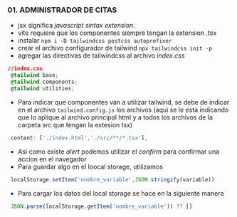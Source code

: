 ### 01. ADMINISTRADOR DE CITAS
 - jsx significa *javascript sintax extension*.
 - vite requiere que los componentes siempre tengan la extension *.tsx*
 - instalar ```npm i -D tailwindcss postcss autoprefixer```
 - crear el archivo configurador de tailwind ```npx tailwindcss init -p```
 - agregar las directivas de tailwindcss al archivo *index.css*
 ```css
 //index.css
  @tailwind base;
  @tailwind components;
  @tailwind utilities;
 ```
 - Para indicar que componentes van a utilizar tailwind, se debe de indicar en el archivo ```tailwind.config.js``` los archivos (aqui se le está indicando que lo aplique al archivo principal html y a todos los archivos de la carpeta src que tengan la extesion tsx)
 ```js
  content: ['./index.html','./src/**/*.tsx'],
 ```

 - Asi como existe *alert* podemos utilizar el *confirm* para confirmar una accion en el navegador
 - Para guardar algo en el loocal storage, utilizamos 
 ```js
  localStorage.setItem('nombre_variable',JSON.stringify(variable))
 ```
 - Para cargar los datos del local storage se hace en la siguiente manera
 ```js
  JSON.parse(localStorage.getItem('nombre_variable')) ?? []
 ```


### 